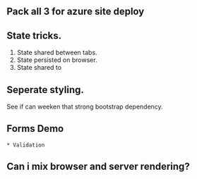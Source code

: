 
## Pack all 3 for azure site deploy

## State tricks.
1. State shared between tabs.
2. State persisted on browser.
3. State shared to  

## Seperate styling.
See if can weeken that strong bootstrap dependency.

## Forms Demo
    * Validation

## Can i mix browser and server rendering?
